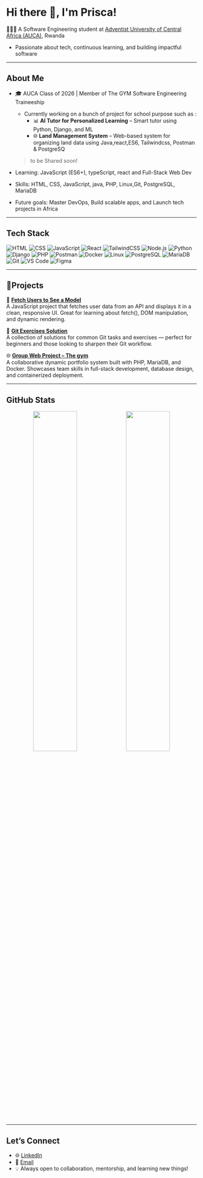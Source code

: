 # Hi there 👋, I'm Prisca!

👩🏾‍💻 A Software Engineering student at [Adventist University of Central Africa (AUCA)](https://auca.ac.rw), Rwanda  
  - Passionate about tech, continuous learning, and building impactful software 

---

## About Me
- 🎓 AUCA Class of 2026 | Member of The GYM Software Engineering Traineeship
  
  - Currently working on a bunch of project for school purpose such as :  
    - 📊 **AI Tutor for Personalized Learning** – Smart tutor using Python, Django, and ML  
    - 🌐 **Land Management System** – Web-based system for organizing land data using Java,react,ES6, Tailwindcss, Postman & PostgreSQ  
  > to be Shared soon!
    
- Learning: JavaScript (ES6+), typeScript, react and Full-Stack Web Dev 
- Skills: HTML, CSS, JavaScript, java, PHP, Linux,Git, PostgreSQL, MariaDB
- Future goals: Master DevOps, Build scalable apps, and Launch tech projects in Africa

---

## Tech Stack

![HTML](https://img.shields.io/badge/HTML-E34F26?style=flat&logo=html5&logoColor=white)
![CSS](https://img.shields.io/badge/CSS-1572B6?style=flat&logo=css3&logoColor=white)
![JavaScript](https://img.shields.io/badge/JavaScript-F7DF1E?style=flat&logo=javascript&logoColor=black)
![React](https://img.shields.io/badge/React-20232A?style=flat&logo=react&logoColor=61DAFB)
![TailwindCSS](https://img.shields.io/badge/Tailwind_CSS-38B2AC?style=flat&logo=tailwind-css&logoColor=white)
![Node.js](https://img.shields.io/badge/Node.js-339933?style=flat&logo=nodedotjs&logoColor=white)
![Python](https://img.shields.io/badge/Python-3776AB?style=flat&logo=python&logoColor=white)
![Django](https://img.shields.io/badge/Django-092E20?style=flat&logo=django&logoColor=white)
![PHP](https://img.shields.io/badge/PHP-777BB4?style=flat&logo=php&logoColor=white)
![Postman](https://img.shields.io/badge/Postman-FF6C37?style=flat&logo=postman&logoColor=white)
![Docker](https://img.shields.io/badge/Docker-2496ED?style=flat&logo=docker&logoColor=white)
![Linux](https://img.shields.io/badge/Linux-FCC624?style=flat&logo=linux&logoColor=black)
![PostgreSQL](https://img.shields.io/badge/PostgreSQL-4169E1?style=flat&logo=postgresql&logoColor=white)
![MariaDB](https://img.shields.io/badge/MariaDB-003545?style=flat&logo=mariadb&logoColor=white)
![Git](https://img.shields.io/badge/Git-F05032?style=flat&logo=git&logoColor=white)
![VS Code](https://img.shields.io/badge/VS%20Code-007ACC?style=flat&logo=visual-studio-code&logoColor=white)
![Figma](https://img.shields.io/badge/Figma-F24E1E?style=flat&logo=figma&logoColor=white)


---

## 📌Projects

👤 **[Fetch Users to See a Model](https://github.com/Prisc2005/fetch-users-to-see-a-model)**  
A JavaScript project that fetches user data from an API and displays it in a clean, responsive UI. Great for learning about fetch(), DOM manipulation, and dynamic rendering.

🔧 **[Git Exercises Solution](https://github.com/Prisc2005/git-exercises-solution)**  
A collection of solutions for common Git tasks and exercises — perfect for beginners and those looking to sharpen their Git workflow.

🌐 **[Group Web Project – The gym](https://github.com/Jess-xca/Web_Project_G4)**  
A collaborative dynamic portfolio system built with PHP, MariaDB, and Docker. Showcases team skills in full-stack development, database design, and containerized deployment.



---

## GitHub Stats

<p align="center">
  <img src="https://github-readme-stats.vercel.app/api?username=Prisca2005&show_icons=true&theme=merko" width="48%" />
  <img src="https://github-readme-stats.vercel.app/api/top-langs/?username=Prisca2005&layout=compact&theme=merko" width="48%" />
</p>

---

## Let’s Connect

- 🌐 [LinkedIn](https://www.linkedin.com/in/uwera-masereli-prisca/)
- 💬 [Email](priscamasereli@gmail.com)
- 💡 Always open to collaboration, mentorship, and learning new things!
